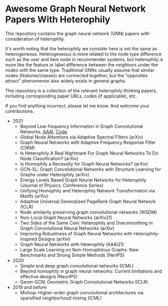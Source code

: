 # Awesome Graph Neural Network Papers With Heterophily



This repository contains the graph neural network (GNN) papers with consideration of heterophily. 

It's worth noting that the heterophily we consider here is not the same as heterogeneous. Heterogeneous is more related to the node type difference such as the user and item node in recommender systems, but heterophily is more like the feature or label difference between the neighbors under the nodes with the same type. Traditional GNNs usually assume that similar nodes (features/classes) are connected together, but the "opposites attract" phenomenon also widely exists in general graphs.

This repository is a collection of the relevant heterophily thinking papers, including corresponding paper URLs, codes (if applicable), etc.

If you find anything incorrect, please let me know. And welcome your contributions.





- 2021
  - Beyond Low-frequency Information in Graph Convolutional Networks, [AAAI](https://arxiv.org/abs/2101.00797), [Code](https://github.com/bdy9527/FAGCN)
  - Global Node Attentions via Adaptive Spectral Filters (arXiv)
  - Graph Neural Networks with Adaptive Frequency Response Filter (CIKM)
  - Is Heterophily A Real Nightmare For Graph Neural Networks To Do Node Classification? (arXiv)
  - Is Homophily a Necessity for Graph Neural Networks? (arXiv)
  - GCN-SL: Graph Convolutional Networks with Structure Learning for Graphs under Heterophily (arXiv)
  - Energy Levels Based Graph Neural Networks for Heterophily (Journal of Physics: Conference Series)
  - Unifying Homophily and Heterophily Network Transformation via Motifs (arXiv)
  - Adaptive Universal Generalized PageRank Graph Neural Network (ICLR)
  - Node similarity preserving graph convolutional networks (WSDM)
  - Non-Local Graph Neural Networks (arXiv21)
  - Two Sides of the Same Coin: Heterophily and Oversmoothing in Graph Convolutional Neural Networks (arXiv)
  - Improving Robustness of Graph Neural Networks with Heterophily-Inspired Designs (arXiv)
  - Graph Neural Networks with Heterophily (AAAI21)
  - Large Scale Learning on Non-Homophilous Graphs: New Benchmarks and Strong Simple Methods (NerIPS)
- 2020
  - Simple and deep graph convolutional networks (ICML)
  - Beyond homophily in graph neural networks: Current limitations and effective designs (NeurIPS)
  - Geom-GCN: Geometric Graph Convolutional Networks (ICLR)
- 2019 and before
  - Mixhop: Higher-order graph convolutional architectures via sparsified neighborhood mixing (ICML)